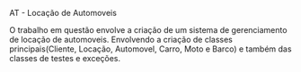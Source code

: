 AT - Locação de Automoveis

O trabalho em questão envolve a criação de um sistema de gerenciamento de locação de automoveis. Envolvendo a criação de classes principais(Cliente, Locação, Automovel, Carro, Moto e Barco) e também das classes de testes e exceções.